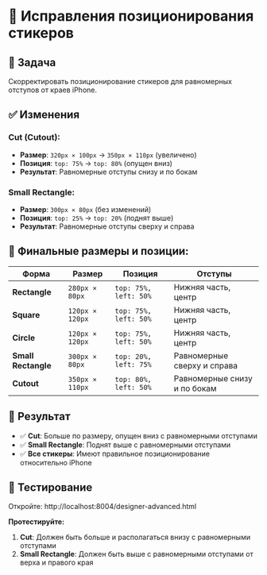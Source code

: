 # 📍 Исправления позиционирования стикеров

## 🎯 Задача
Скорректировать позиционирование стикеров для равномерных отступов от краев iPhone.

## ✅ Изменения

### **Cut (Cutout):**
- **Размер**: `320px × 100px` → `350px × 110px` (увеличено)
- **Позиция**: `top: 75%` → `top: 80%` (опущен вниз)
- **Результат**: Равномерные отступы снизу и по бокам

### **Small Rectangle:**
- **Размер**: `300px × 80px` (без изменений)
- **Позиция**: `top: 25%` → `top: 20%` (поднят выше)
- **Результат**: Равномерные отступы сверху и справа

## 📐 Финальные размеры и позиции:

| Форма | Размер | Позиция | Отступы |
|-------|--------|---------|---------|
| **Rectangle** | `280px × 80px` | `top: 75%, left: 50%` | Нижняя часть, центр |
| **Square** | `120px × 120px` | `top: 75%, left: 50%` | Нижняя часть, центр |
| **Circle** | `120px × 120px` | `top: 75%, left: 50%` | Нижняя часть, центр |
| **Small Rectangle** | `300px × 80px` | `top: 20%, left: 75%` | Равномерные сверху и справа |
| **Cutout** | `350px × 110px` | `top: 80%, left: 50%` | Равномерные снизу и по бокам |

## 🎉 Результат
- ✅ **Cut**: Больше по размеру, опущен вниз с равномерными отступами
- ✅ **Small Rectangle**: Поднят выше с равномерными отступами
- ✅ **Все стикеры**: Имеют правильное позиционирование относительно iPhone

## 🚀 Тестирование
Откройте: http://localhost:8004/designer-advanced.html

**Протестируйте:**
1. **Cut**: Должен быть больше и располагаться внизу с равномерными отступами
2. **Small Rectangle**: Должен быть выше с равномерными отступами от верха и правого края
